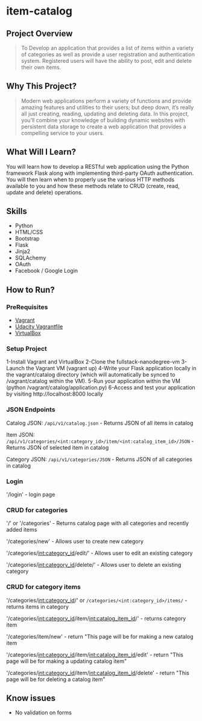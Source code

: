 

# item-catalog 
## Project Overview
> To Develop an application that provides a list of items within a variety of categories as well as provide a user registration and authentication system. Registered users will have the ability to post, edit and delete their own items.

## Why This Project? 
> Modern web applications perform a variety of functions and provide amazing features and utilities to their users; but deep down, it’s really all just creating, reading, updating and deleting data. In this project, you’ll combine your knowledge of building dynamic websites with persistent data storage to create a web application that provides a compelling service to your users.

## What Will I Learn?
You will learn how to develop a RESTful web application using the Python framework Flask along with implementing third-party OAuth authentication. You will then learn when to properly use the various HTTP methods available to you and how these methods relate to CRUD (create, read, update and delete) operations.
  
## Skills 
- Python
- HTML/CSS
- Bootstrap
- Flask
- Jinja2
- SQLAchemy
- OAuth
- Facebook / Google Login

## How to Run?
### PreRequisites 
- [Vagrant](https://www.vagrantup.com/)
- [Udacity Vagrantfile](https://github.com/udacity/fullstack-nanodegree-vm)
- [VirtualBox](https://www.virtualbox.org/wiki/Downloads)

### Setup Project 
1-Install Vagrant and VirtualBox
2-Clone the fullstack-nanodegree-vm
3-Launch the Vagrant VM (vagrant up)
4-Write your Flask application locally in the vagrant/catalog directory (which will automatically be synced to /vagrant/catalog within the VM).
5-Run your application within the VM (python /vagrant/catalog/application.py)
6-Access and test your application by visiting http://localhost:8000 locally

### JSON Endpoints

Catalog JSON: `/api/v1/catalog.json` - Returns JSON of all items in catalog

Item JSON: `/api/v1/categories/<int:category_id>/item/<int:catalog_item_id>/JSON` - Returns JSON of selected item in catalog

Category JSON: `/api/v1/categories/JSON` - Returns JSON of all categories in catalog

### Login

'/login' - login page


### CRUD for categories

'/' or '/categories' - Returns catalog page with all categories and recently added items

'/categories/new' - Allows user to create new category

'/categories/<int:category_id>/edit/' - Allows user to edit an existing category

'/categories/<int:category_id>/delete/' - Allows user to delete an existing category

### CRUD for category items

'/categories/<int:category_id>/' or `/categories/<int:category_id>/items/` - returns items in category

'/categories/<int:category_id>/item/<int:catalog_item_id>/' - returns category item

'/categories/item/new' - return "This page will be for making a new catalog item

'/categories/<int:category_id>/item/<int:catalog_item_id>/edit' - return "This page will be for making a updating catalog item"

'/categories/<int:category_id>/item/<int:catalog_item_id>/delete' - return "This page will be for deleting a catalog item"

## Know issues

- No validation on forms





